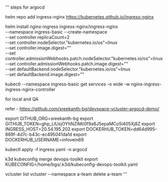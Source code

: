 '''
steps for argocd

helm repo add ingress-nginx https://kubernetes.github.io/ingress-nginx

helm install nginx-ingress ingress-nginx/ingress-nginx \
    --namespace ingress-basic --create-namespace \
    --set controller.replicaCount=2 \
    --set controller.nodeSelector."kubernetes\.io/os"=linux \
    --set controller.image.digest="" \
    --set controller.admissionWebhooks.patch.nodeSelector."kubernetes\.io/os"=linux \
    --set controller.admissionWebhooks.patch.image.digest="" \
    --set defaultBackend.nodeSelector."kubernetes\.io/os"=linux \
    --set defaultBackend.image.digest=""
	
kubectl --namespace ingress-basic get services -o wide -w nginx-ingress-ingress-nginx-controller 

for local and QA

refer - https://github.com/sreekanth-bg/devspace-vcluster-argocd-demo/

export GITHUB_ORG=sreekanth-bg
export GITHUB_TOKEN=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
export INGRESS_HOST=20.54.195.202
export DOCKERHUB_TOKEN=dd64d995-869f-4d7c-b43c-ec495041da1d
export DOCKERHUB_USERNAME=infovein69

kubectl apply -f ingress.yaml -n argocd

k3d kubeconfig merge devops-toolkit
export KUBECONFIG=/home/bgs/.k3d/kubeconfig-devops-toolkit.yaml

vcluster list
vcluster --namespace a-team delete a-team
'''